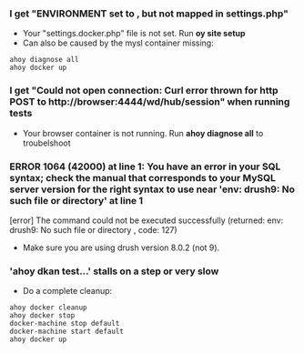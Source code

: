 ### I get "ENVIRONMENT set to , but not mapped in settings.php"

* Your "settings.docker.php" file is not set. Run **oy site setup**
* Can also be caused by the mysl container missing:
```
ahoy diagnose all
ahoy docker up
```

### I get "Could not open connection: Curl error thrown for http POST to http://browser:4444/wd/hub/session" when running tests

* Your browser container is not running. Run **ahoy diagnose all** to troubelshoot

### ERROR 1064 (42000) at line 1: You have an error in your SQL syntax; check the manual that corresponds to your MySQL server version for the right syntax to use near 'env: drush9: No such file or directory' at line 1
[error] The command could not be executed successfully (returned: env: drush9: No such file or directory
, code: 127)

* Make sure you are using drush version 8.0.2 (not 9).

### 'ahoy dkan test...' stalls on a step or very slow	

* Do a complete cleanup:
```
ahoy docker cleanup
ahoy docker stop
docker-machine stop default
docker-machine start default
ahoy docker up
```

